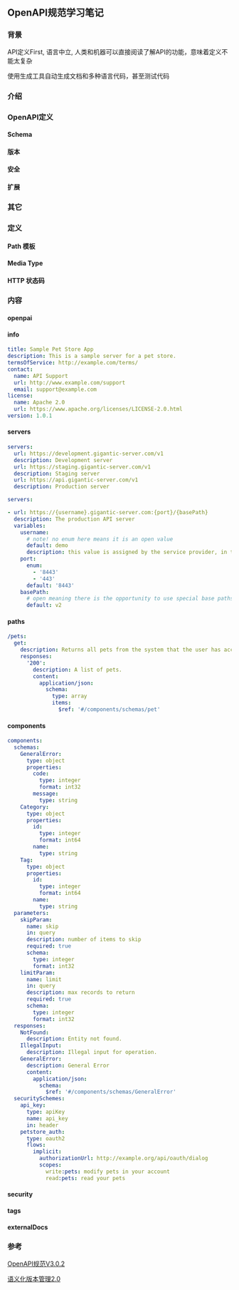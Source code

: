 ## OpenAPI规范学习笔记

### 背景

API定义First,  语言中立, 人类和机器可以直接阅读了解API的功能，意味着定义不能太复杂

使用生成工具自动生成文档和多种语言代码，甚至测试代码

### 介绍

### OpenAPI定义

#### Schema

#### 版本

#### 安全

#### 扩展

### 其它

### 定义

#### Path 模板

#### Media Type 

#### HTTP 状态码

### 内容

#### openpai

#### info 

```yaml
title: Sample Pet Store App
description: This is a sample server for a pet store.
termsOfService: http://example.com/terms/
contact:
  name: API Support
  url: http://www.example.com/support
  email: support@example.com
license:
  name: Apache 2.0
  url: https://www.apache.org/licenses/LICENSE-2.0.html
version: 1.0.1
```

#### servers

```yaml
servers:  
  url: https://development.gigantic-server.com/v1
  description: Development server
  url: https://staging.gigantic-server.com/v1
  description: Staging server
  url: https://api.gigantic-server.com/v1
  description: Production server
```

```yaml
servers:

- url: https://{username}.gigantic-server.com:{port}/{basePath}
  description: The production API server
  variables:
    username:
      # note! no enum here means it is an open value
      default: demo
      description: this value is assigned by the service provider, in this example `gigantic-server.com`
    port:
      enum:
        - '8443'
        - '443'
      default: '8443'
    basePath:
      # open meaning there is the opportunity to use special base paths as assigned by the provider, default is `v2`
      default: v2
```

#### paths

```yaml
/pets:
  get:
    description: Returns all pets from the system that the user has access to
    responses:
      '200':
        description: A list of pets.
        content:
          application/json:
            schema:
              type: array
              items:
                $ref: '#/components/schemas/pet'
```



#### components

```yaml
components:
  schemas:
    GeneralError:
      type: object
      properties:
        code:
          type: integer
          format: int32
        message:
          type: string
    Category:
      type: object
      properties:
        id:
          type: integer
          format: int64
        name:
          type: string
    Tag:
      type: object
      properties:
        id:
          type: integer
          format: int64
        name:
          type: string
  parameters:
    skipParam:
      name: skip
      in: query
      description: number of items to skip
      required: true
      schema:
        type: integer
        format: int32
    limitParam:
      name: limit
      in: query
      description: max records to return
      required: true
      schema:
        type: integer
        format: int32
  responses:
    NotFound:
      description: Entity not found.
    IllegalInput:
      description: Illegal input for operation.
    GeneralError:
      description: General Error
      content:
        application/json:
          schema:
            $ref: '#/components/schemas/GeneralError'
  securitySchemes:
    api_key:
      type: apiKey
      name: api_key
      in: header
    petstore_auth:
      type: oauth2
      flows: 
        implicit:
          authorizationUrl: http://example.org/api/oauth/dialog
          scopes:
            write:pets: modify pets in your account
            read:pets: read your pets
```

#### security

#### tags

#### externalDocs

### 参考

[OpenAPI规范V3.0.2](https://swagger.io/specification/)

[语义化版本管理2.0](<https://semver.org/lang/zh-CN/>)